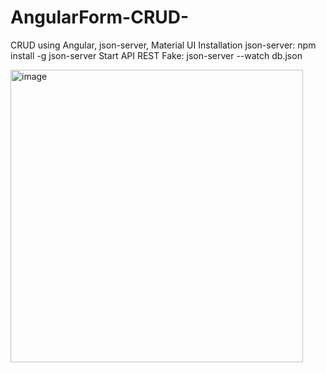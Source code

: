 # AngularForm-CRUD-
CRUD using Angular, json-server, Material UI
Installation json-server: npm install -g json-server
Start API REST Fake: json-server --watch db.json



<img width="468" alt="image" src="https://user-images.githubusercontent.com/124807382/217660082-9603f32f-ef82-4ae1-b951-201023db8255.png">
